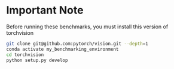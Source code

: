 # Important Note

Before running these benchmarks, you must install this version of torchvision

```bash
git clone git@github.com:pytorch/vision.git --depth=1
conda activate my_benchmarking_environment
cd torchvision
python setup.py develop
```
